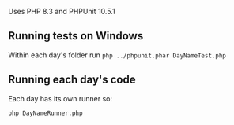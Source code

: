 Uses PHP 8.3 and PHPUnit 10.5.1

## Running tests on Windows

Within each day's folder run `php ../phpunit.phar DayNameTest.php`

## Running each day's code

Each day has its own runner so:

`php DayNameRunner.php`

